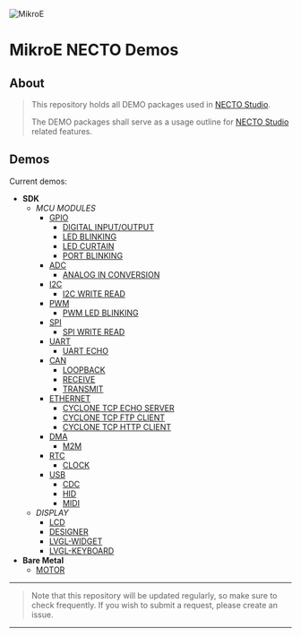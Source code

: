 ![MikroE](http://www.mikroe.com/img/designs/beta/logo_small.png)

# MikroE NECTO Demos

## About

> This repository holds all DEMO packages used in [NECTO Studio](https://www.mikroe.com/necto).
>
> The DEMO packages shall serve as a usage outline for [NECTO Studio](https://www.mikroe.com/necto) related features.

## Demos

Current demos:

+ **SDK**
  + *MCU MODULES*
    + [GPIO](./demos/sdk/demogpio/project/README.md)
      + [DIGITAL INPUT/OUTPUT](./demos/sdk/demogpio/project/digitalinputoutput/README.md)
      + [LED BLINKING](./demos/sdk/demogpio/project/ledblinking/README.md)
      + [LED CURTAIN](./demos/sdk/demogpio/project/ledcurtain/README.md)
      + [PORT BLINKING](./demos/sdk/port/README.md)
    + [ADC](./demos/sdk/demoanalogin/project/README.md)
      + [ANALOG IN CONVERSION](./demos/sdk/demoanalogin/project/README.md)
    + [I2C](./demos/sdk/demoi2c/project/README.md)
      + [I2C WRITE READ](./demos/sdk/demoi2c/project/README.md)
    + [PWM](./demos/sdk/demopwm/project/README.md)
      + [PWM LED BLINKING](./demos/sdk/demopwm/project/README.md)
    + [SPI](./demos/sdk/demospi/project/README.md)
      + [SPI WRITE READ](./demos/sdk/demospi/project/README.md)
    + [UART](./demos/sdk/demouart/project/README.md)
      + [UART ECHO](./demos/sdk/demouart/project/README.md)
    + [CAN](./demos/sdk/democan/project/README.md)
      + [LOOPBACK](./demos/sdk/democan/project/loopback/README.md)
      + [RECEIVE](./demos/sdk/democan/project/receive/README.md)
      + [TRANSMIT](./demos/sdk/democan/project/transmit/README.md)
    + [ETHERNET](./demos/sdk/democyclonetcp/project/README.md)
      + [CYCLONE TCP ECHO SERVER](./demos/sdk/democyclonetcp/project/echoserver/README.md)
      + [CYCLONE TCP FTP CLIENT](./demos/sdk/democyclonetcp/project/ftpclient/README.md)
      + [CYCLONE TCP HTTP CLIENT](./demos/sdk/democyclonetcp/project/httpclient/README.md)
    + [DMA](./demos/sdk/demodmam2m/project/README.md)
      + [M2M](./demos/sdk/demodmam2m/project/README.md)
    + [RTC](./demos/sdk/demortc/project/README.md)
      + [CLOCK](./demos/sdk/demortc/project/README.md)
    + [USB](./demos/sdk/demousb/project/README.md)
      + [CDC](./demos/sdk/demousb/project/cdc/README.md)
      + [HID](./demos/sdk/demousb/project/hid/README.md)
      + [MIDI](./demos/sdk/demousb/project/midi/README.md)
  + *DISPLAY*
    + [LCD](./demos/sdk/demolcd/project/README.md)
    + [DESIGNER](./demos/sdk/demodesigner/project/README.md)
    + [LVGL-WIDGET](./demos/sdk/demolvglwidget/project/README.md)
    + [LVGL-KEYBOARD](./demos/sdk/demolvglkeyboard/project/README.md)
+ **Bare Metal**
  + [MOTOR](./demos/bare_metal/demomotor/project/README.md)

---

> Note that this repository will be updated regularly, so make sure to check frequently.
> If you wish to submit a request, please create an issue.

---
